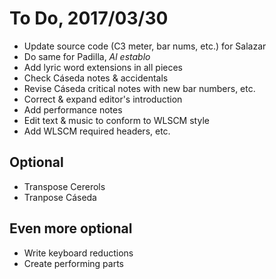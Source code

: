 # To Do, 2017/03/30

- Update source code (C3 meter, bar nums, etc.) for Salazar
- Do same for Padilla, *Al establo*
- Add lyric word extensions in all pieces
- Check Cáseda notes & accidentals
- Revise Cáseda critical notes with new bar numbers, etc.
- Correct & expand editor's introduction
- Add performance notes
- Edit text & music to conform to WLSCM style
- Add WLSCM required headers, etc.

## Optional
- Transpose Cererols
- Tranpose Cáseda

## Even more optional
- Write keyboard reductions
- Create performing parts
